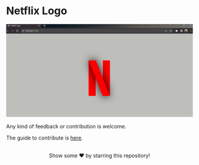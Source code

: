 # Netflix Logo

![Logo](/Images/Logo.jpg)

Any kind of feedback or contribution is welcome.

The guide to contribute is [here](https://pragyasapkota.medium.com/how-to-create-a-pull-request-in-github-a-small-guide-to-beginners-in-hacktober-2022-f4f5ff214542).

<br>
<div align="center">
Show some ❤️ by starring this repository!
</div>
